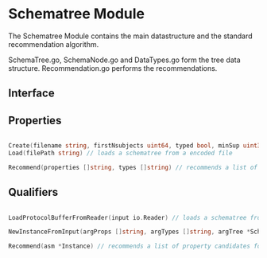 # Schematree Module

The Schematree Module contains the main datastructure and the standard recommendation algorithm.

SchemaTree.go, SchemaNode.go and DataTypes.go form the tree data structure. Recommendation.go performs the recommendations.

## Interface

## Properties

```go

Create(filename string, firstNsubjects uint64, typed bool, minSup uint32) // creates a new Schematree from a rdf file
Load(filePath string) // loads a schematree from a encoded file

Recommend(properties []string, types []string) // recommends a list of property candidates

```

## Qualifiers

```go

LoadProtocolBufferFromReader(input io.Reader) // loads a schematree from a protocol buffer file

NewInstanceFromInput(argProps []string, argTypes []string, argTree *SchemaTree, argUseCache bool) // creates a new instance of recommendations

Recommend(asm *Instance) // recommends a list of property candidates for the given workflow

```
